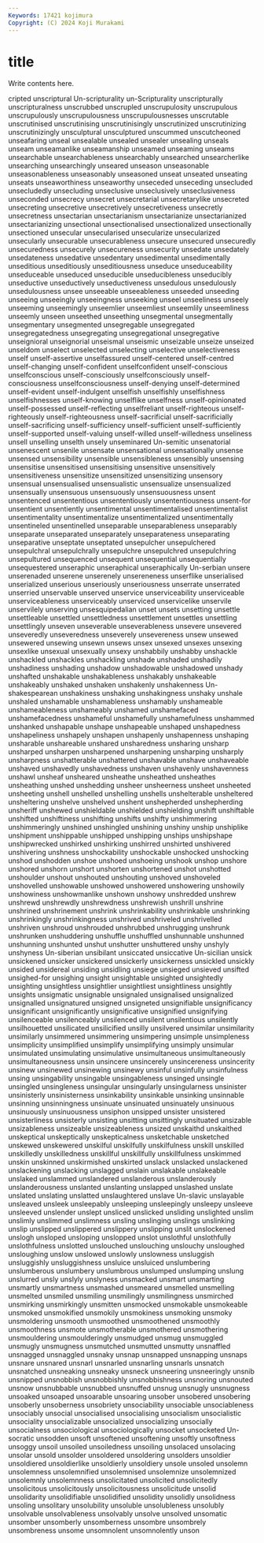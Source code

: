 ```yaml
---
Keywords: 17421 kojimura
Copyright: (C) 2024 Koji Murakami
---
```


# title

Write contents here.



cripted unscriptural Un-scripturality un-Scripturality unscripturally unscripturalness unscrubbed unscrupled unscrupulosity unscrupulous
unscrupulously unscrupulousness unscrupulousnesses unscrutable unscrutinised unscrutinising unscrutinisingly unscrutinized unscrutinizing unscrutinizingly
unsculptural unsculptured unscummed unscutcheoned unseafaring unseal unsealable unsealed unsealer unsealing
unseals unseam unseamanlike unseamanship unseamed unseaming unseams unsearchable unsearchableness unsearchably
unsearched unsearcherlike unsearching unsearchingly unseared unseason unseasonable unseasonableness unseasonably unseasoned
unseat unseated unseating unseats unseaworthiness unseaworthy unseceded unseceding unsecluded unsecludedly
unsecluding unseclusive unseclusively unseclusiveness unseconded unsecrecy unsecret unsecretarial unsecretarylike unsecreted
unsecreting unsecretive unsecretively unsecretiveness unsecretly unsecretness unsectarian unsectarianism unsectarianize unsectarianized
unsectarianizing unsectional unsectionalised unsectionalized unsectionally unsectioned unsecular unsecularised unsecularize unsecularized
unsecularly unsecurable unsecurableness unsecure unsecured unsecuredly unsecuredness unsecurely unsecureness unsecurity
unsedate unsedately unsedateness unsedative unsedentary unsedimental unsedimentally unseditious unseditiously unseditiousness
unseduce unseduceability unseduceable unseduced unseducible unseducibleness unseducibly unseductive unseductively unseductiveness
unsedulous unsedulously unsedulousness unsee unseeable unseeableness unseeded unseeding unseeing unseeingly
unseeingness unseeking unseel unseeliness unseely unseeming unseemingly unseemlier unseemliest unseemlily
unseemliness unseemly unseen unseethed unseething unsegmental unsegmentally unsegmentary unsegmented unsegregable
unsegregated unsegregatedness unsegregating unsegregational unsegregative unseignioral unseignorial unseismal unseismic unseizable
unseize unseized unseldom unselect unselected unselecting unselective unselectiveness unself unself-assertive
unselfassured unself-centered unself-centred unself-changing unself-confident unselfconfident unself-conscious unselfconscious unself-consciously unselfconsciously
unself-consciousness unselfconsciousness unself-denying unself-determined unself-evident unself-indulgent unselfish unselfishly unselfishness unselfishnesses
unself-knowing unselflike unselfness unself-opinionated unself-possessed unself-reflecting unselfreliant unself-righteous unself-righteously unself-righteousness
unself-sacrificial unself-sacrificially unself-sacrificing unself-sufficiency unself-sufficient unself-sufficiently unself-supported unself-valuing unself-willed unself-willedness
unseliness unsell unselling unselth unsely unseminared Un-semitic unsenatorial unsenescent unsenile
unsensate unsensational unsensationally unsense unsensed unsensibility unsensible unsensibleness unsensibly unsensing
unsensitise unsensitised unsensitising unsensitive unsensitively unsensitiveness unsensitize unsensitized unsensitizing unsensory
unsensual unsensualised unsensualistic unsensualize unsensualized unsensually unsensuous unsensuously unsensuousness unsent
unsentenced unsententious unsententiously unsententiousness unsent-for unsentient unsentiently unsentimental unsentimentalised unsentimentalist
unsentimentality unsentimentalize unsentimentalized unsentimentally unsentineled unsentinelled unseparable unseparableness unseparably unseparate
unseparated unseparately unseparateness unseparating unseparative unseptate unseptated unsepulcher unsepulchered unsepulchral
unsepulchrally unsepulchre unsepulchred unsepulchring unsepultured unsequenced unsequent unsequential unsequentially unsequestered
unseraphic unseraphical unseraphically Un-serbian unsere unserenaded unserene unserenely unsereneness unserflike
unserialised unserialized unserious unseriously unseriousness unserrate unserrated unserried unservable unserved
unservice unserviceability unserviceable unserviceableness unserviceably unserviced unservicelike unservile unservilely unserving
unsesquipedalian unset unsets unsetting unsettle unsettleable unsettled unsettledness unsettlement unsettles
unsettling unsettlingly unseven unseverable unseverableness unsevere unsevered unseveredly unseveredness unseverely
unsevereness unsew unsewed unsewered unsewing unsewn unsews unsex unsexed unsexes
unsexing unsexlike unsexual unsexually unsexy unshabbily unshabby unshackle unshackled unshackles
unshackling unshade unshaded unshadily unshadiness unshading unshadow unshadowable unshadowed unshady
unshafted unshakable unshakableness unshakably unshakeable unshakeably unshaked unshaken unshakenly unshakenness
Un-shakespearean unshakiness unshaking unshakingness unshaky unshale unshaled unshamable unshamableness unshamably
unshameable unshameableness unshameably unshamed unshamefaced unshamefacedness unshameful unshamefully unshamefulness unshammed
unshanked unshapable unshape unshapeable unshaped unshapedness unshapeliness unshapely unshapen unshapenly
unshapenness unshaping unsharable unshareable unshared unsharedness unsharing unsharp unsharped unsharpen
unsharpened unsharpening unsharping unsharply unsharpness unshatterable unshattered unshavable unshave unshaveable
unshaved unshavedly unshavedness unshaven unshavenly unshavenness unshawl unsheaf unsheared unsheathe
unsheathed unsheathes unsheathing unshed unshedding unsheer unsheerness unsheet unsheeted unsheeting
unshell unshelled unshelling unshells unshelterable unsheltered unsheltering unshelve unshelved unshent
unshepherded unshepherding unsheriff unshewed unshieldable unshielded unshielding unshift unshiftable unshifted
unshiftiness unshifting unshifts unshifty unshimmering unshimmeringly unshined unshingled unshining unshiny
unship unshiplike unshipment unshippable unshipped unshipping unships unshipshape unshipwrecked unshirked
unshirking unshirred unshirted unshivered unshivering unshness unshockability unshockable unshocked unshocking
unshod unshodden unshoe unshoed unshoeing unshook unshop unshore unshored unshorn
unshort unshorten unshortened unshot unshotted unshoulder unshout unshouted unshouting unshoved
unshoveled unshovelled unshowable unshowed unshowered unshowering unshowily unshowiness unshowmanlike unshown
unshowy unshredded unshrew unshrewd unshrewdly unshrewdness unshrewish unshrill unshrine unshrined
unshrinement unshrink unshrinkability unshrinkable unshrinking unshrinkingly unshrinkingness unshrived unshriveled unshrivelled
unshriven unshroud unshrouded unshrubbed unshrugging unshrunk unshrunken unshuddering unshuffle unshuffled
unshunnable unshunned unshunning unshunted unshut unshutter unshuttered unshy unshyly unshyness
Un-siberian unsibilant unsiccated unsiccative Un-sicilian unsick unsickened unsicker unsickered unsickerly
unsickerness unsickled unsickly unsided unsidereal unsiding unsidling unsiege unsieged unsieved
unsifted unsighed-for unsighing unsight unsightable unsighted unsightedly unsighting unsightless unsightlier
unsightliest unsightliness unsightly unsights unsigmatic unsignable unsignaled unsignalised unsignalized unsignalled
unsignatured unsigned unsigneted unsignifiable unsignificancy unsignificant unsignificantly unsignificative unsignified unsignifying
unsilenceable unsilenceably unsilenced unsilent unsilentious unsilently unsilhouetted unsilicated unsilicified unsilly
unsilvered unsimilar unsimilarity unsimilarly unsimmered unsimmering unsimpering unsimple unsimpleness unsimplicity
unsimplified unsimplify unsimplifying unsimply unsimular unsimulated unsimulating unsimulative unsimultaneous unsimultaneously
unsimultaneousness unsin unsincere unsincerely unsincereness unsincerity unsinew unsinewed unsinewing unsinewy
unsinful unsinfully unsinfulness unsing unsingability unsingable unsingableness unsinged unsingle unsingled
unsingleness unsingular unsingularly unsingularness unsinister unsinisterly unsinisterness unsinkability unsinkable unsinking
unsinnable unsinning unsinningness unsinuate unsinuated unsinuately unsinuous unsinuously unsinuousness unsiphon
unsipped unsister unsistered unsisterliness unsisterly unsisting unsitting unsittingly unsituated unsizable
unsizableness unsizeable unsizeableness unsized unskaithd unskaithed unskeptical unskeptically unskepticalness unsketchable
unsketched unskewed unskewered unskilful unskilfully unskilfulness unskill unskilled unskilledly unskilledness
unskillful unskillfully unskillfulness unskimmed unskin unskinned unskirmished unskirted unslack unslacked
unslackened unslackening unslacking unslagged unslain unslakable unslakeable unslaked unslammed unslandered
unslanderous unslanderously unslanderousness unslanted unslanting unslapped unslashed unslate unslated unslating
unslatted unslaughtered unslave Un-slavic unslayable unsleaved unsleek unsleepably unsleeping unsleepingly
unsleepy unsleeve unsleeved unslender unslept unsliced unslicked unsliding unslighted unslim
unslimly unslimmed unslimness unsling unslinging unslings unslinking unslip unslipped unslippered
unslippery unslipping unslit unslockened unslogh unsloped unsloping unslopped unslot unslothful
unslothfully unslothfulness unslotted unslouched unslouching unslouchy unsloughed unsloughing unslow unslowed
unslowly unslowness unsluggish unsluggishly unsluggishness unsluice unsluiced unslumbering unslumberous unslumbery
unslumbrous unslumped unslumping unslung unslurred unsly unslyly unslyness unsmacked unsmart
unsmarting unsmartly unsmartness unsmashed unsmeared unsmelled unsmelling unsmelted unsmiled unsmiling
unsmilingly unsmilingness unsmirched unsmirking unsmirkingly unsmitten unsmocked unsmokable unsmokeable unsmoked
unsmokified unsmokily unsmokiness unsmoking unsmoky unsmoldering unsmooth unsmoothed unsmoothened unsmoothly
unsmoothness unsmote unsmotherable unsmothered unsmothering unsmouldering unsmoulderingly unsmudged unsmug unsmuggled
unsmugly unsmugness unsmutched unsmutted unsmutty unsnaffled unsnagged unsnaggled unsnaky unsnap
unsnapped unsnapping unsnaps unsnare unsnared unsnarl unsnarled unsnarling unsnarls unsnatch
unsnatched unsneaking unsneaky unsneck unsneering unsneeringly unsnib unsnipped unsnobbish unsnobbishly
unsnobbishness unsnoring unsnouted unsnow unsnubbable unsnubbed unsnuffed unsnug unsnugly unsnugness
unsoaked unsoaped unsoarable unsoaring unsober unsobered unsobering unsoberly unsoberness unsobriety
unsociability unsociable unsociableness unsociably unsocial unsocialised unsocialising unsocialism unsocialistic unsociality
unsocializable unsocialized unsocializing unsocially unsocialness unsociological unsociologically unsocket unsocketed Un-socratic
unsodden unsoft unsoftened unsoftening unsoftly unsoftness unsoggy unsoil unsoiled unsoiledness
unsoiling unsolaced unsolacing unsolar unsold unsolder unsoldered unsoldering unsolders unsoldier
unsoldiered unsoldierlike unsoldierly unsoldiery unsole unsoled unsolemn unsolemness unsolemnified unsolemnised
unsolemnize unsolemnized unsolemnly unsolemnness unsolicitated unsolicited unsolicitedly unsolicitous unsolicitously unsolicitousness
unsolicitude unsolid unsolidarity unsolidifiable unsolidified unsolidity unsolidly unsolidness unsoling unsolitary
unsolubility unsoluble unsolubleness unsolubly unsolvable unsolvableness unsolvably unsolve unsolved unsomatic
unsomber unsomberly unsomberness unsombre unsombrely unsombreness unsome unsomnolent unsomnolently unson
